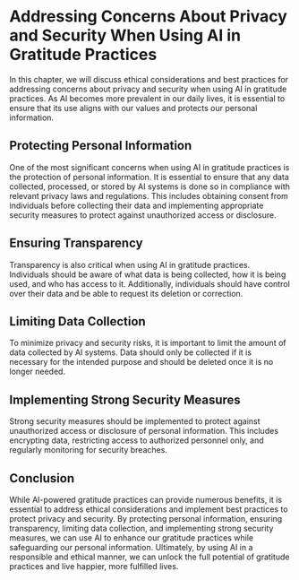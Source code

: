 Addressing Concerns About Privacy and Security When Using AI in Gratitude Practices
=============================================================================================================================================================================

In this chapter, we will discuss ethical considerations and best practices for addressing concerns about privacy and security when using AI in gratitude practices. As AI becomes more prevalent in our daily lives, it is essential to ensure that its use aligns with our values and protects our personal information.

Protecting Personal Information
-------------------------------

One of the most significant concerns when using AI in gratitude practices is the protection of personal information. It is essential to ensure that any data collected, processed, or stored by AI systems is done so in compliance with relevant privacy laws and regulations. This includes obtaining consent from individuals before collecting their data and implementing appropriate security measures to protect against unauthorized access or disclosure.

Ensuring Transparency
---------------------

Transparency is also critical when using AI in gratitude practices. Individuals should be aware of what data is being collected, how it is being used, and who has access to it. Additionally, individuals should have control over their data and be able to request its deletion or correction.

Limiting Data Collection
------------------------

To minimize privacy and security risks, it is important to limit the amount of data collected by AI systems. Data should only be collected if it is necessary for the intended purpose and should be deleted once it is no longer needed.

Implementing Strong Security Measures
-------------------------------------

Strong security measures should be implemented to protect against unauthorized access or disclosure of personal information. This includes encrypting data, restricting access to authorized personnel only, and regularly monitoring for security breaches.

Conclusion
----------

While AI-powered gratitude practices can provide numerous benefits, it is essential to address ethical considerations and implement best practices to protect privacy and security. By protecting personal information, ensuring transparency, limiting data collection, and implementing strong security measures, we can use AI to enhance our gratitude practices while safeguarding our personal information. Ultimately, by using AI in a responsible and ethical manner, we can unlock the full potential of gratitude practices and live happier, more fulfilled lives.
